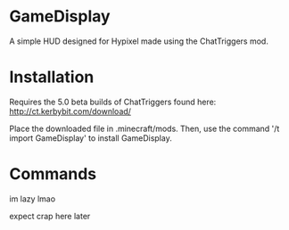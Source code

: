 # GameDisplay

A simple HUD designed for Hypixel made using the ChatTriggers mod.

# Installation

Requires the 5.0 beta builds of ChatTriggers found here:
http://ct.kerbybit.com/download/

Place the downloaded file in .minecraft/mods. Then, use the command '/t import GameDisplay' to install GameDisplay.

# Commands

im lazy lmao

expect crap here later
